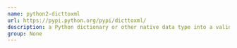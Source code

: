 ```yaml
---
name: python2-dicttoxml
url: https://pypi.python.org/pypi/dicttoxml/
description: a Python dictionary or other native data type into a valid XML string. URL : https://pypi.python.org/pypi/dicttoxml/ Groups : None
group: None
---
```

